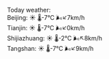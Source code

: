 Today weather:  
Beijing: ☀️ 🌡️-7°C 🌬️↙7km/h  
Tianjin: ☀️ 🌡️-7°C 🌬️↙0km/h  
Shijiazhuang: ☀️ 🌡️-2°C 🌬️↖8km/h  
Tangshan: ☀️ 🌡️-7°C 🌬️↙9km/h  
